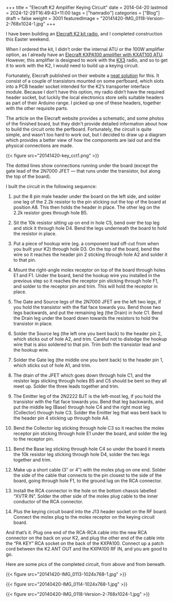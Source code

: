 +++
title = "Elecraft K2 Amplifier Keying Circuit"
date = 2014-04-20
lastmod = 2024-12-29T16:49:43+11:00
tags = ["hamradio"]
categories = ["Blog"]
draft = false
weight = 3001
featuredImage = "20141420-IMG_0118-Version-2-768x1024-1.jpg"
+++

I have been building an [Elecraft K2 kit radio](http://www.elecraft.com/k2_page.htm), and I completed construction this Easter weekend.

When I ordered the kit, I didn’t order the internal ATU or the 100W amplifier option, as I already have an [Elecraft KXPA100 amplifier with KXAT100 ATU](http://www.elecraft.com/KXPA100/kxpa100.htm). However, this amplifier is designed to work with the [KX3](http://www.elecraft.com/KX3/kx3.htm) radio, and so to get it to work with the K2, I would need to build up a keying circuit.

Fortunately, Elecraft published on their website a [neat solution](http://www.elecraft.com/Apps/Amp_keying_ckt.htm) for this. It consist of a couple of transistors mounted on some perfboard, which slots into a PCB header socket intended for the K2’s transporter interface module. Because I don’t have this option, my radio didn’t have the required header socket, but luckily the local electronics store sells suitable headers as part of their Arduino range. I picked up one of these headers, together with the other requisite parts.

The article on the Elecraft website provides a schematic, and some photos of the finished board, but they didn’t provide detailed information about how to build the circuit onto the perfboard. Fortunately, the circuit is quite simple, and wasn’t too hard to work out, but I decided to draw up a diagram which provides a better view of how the components are laid out and the physical connections are made.

{{< figure src="20141420-key_cct1.png" >}}

The dotted lines show connections running under the board (except the gate lead of the 2N7000 JFET — that runs under the transistor, but along the top of the board).

I built the circuit in the following sequence:

1.  put the 8 pin male header under the board on the left side, and solder one leg of the 2.2k resistor to the pin sticking out the top of the board at position A8. This then holds the header in place. The other leg on the 2.2k resistor goes through hole B5.

2.  Sit the 10k resistor sitting up on end in hole C5, bend over the top leg and stick it through hole D4. Bend the legs underneath the board to hold the resistor in place.

3.  Put a piece of hookup wire (eg. a component lead off-cut from when you built your K2) through hole D3. On the top of the board, bend the wire so it reaches the header pin 2 sticking through hole A2 and solder it to that pin.

4.  Mount the right-angle molex receptor on top of the board through holes E1 and F1. Under the board, bend the hookup wire you installed in the previous step so it reaches the receptor pin sticking through hole F1, and solder to the receptor pin and trim. This will hold the receptor in place.

5.  The Gate and Source legs of the 2N7000 JFET are the left two legs, if you hold the transistor with the flat face towards you. Bend those two legs backwards, and put the remaining leg (the Drain) in hole C1. Bend the Drain leg under the board down towards the resistors to hold the transistor in place.

6.  Solder the Source leg (the left one you bent back) to the header pin 2, which sticks out of hole A2, and trim. Careful not to dislodge the hookup wire that is also soldered to that pin. Trim both the transistor lead and the hookup wire.

7.  Solder the Gate leg (the middle one you bent back) to the header pin 1, which sticks out of hole A1, and trim.

8.  The drain of the JFET which goes down through hole C1, and the resistor legs sticking through holes B5 and C5 should be bent so they all meet up. Solder the three leads together and trim.

9.  The Emitter leg of the 2N2222 BJT is the left-most leg, if you hold the transistor with the flat face towards you. Bend that leg backwards, and put the middle leg (Base) through hole C4 and the right most leg (Collector) through hole C3. Solder the Emitter leg that was bent back to the header pin 4 sticking up through hole A4.

10. Bend the Collector leg sticking through hole C3 so it reaches the molex receptor pin sticking through hole E1 under the board, and solder the leg to the receptor pin.

11. Bend the Base leg sticking through hole C4 so under the board it meets the 10k resistor leg sticking through hole D4, solder the two legs together and trim.

12. Make up a short cable (3″ or 4″) with the molex plug on one end. Solder the side of the cable that connects to the pin closest to the side of the board, going through hole F1,  to the ground lug on the RCA connector.

13. Install the RCA connector in the hole on the bottom chassis labelled “XVTR IN”. Solder the other side of the molex plug cable to the inner conductor of the RCA connector.

14. Plus the keying circuit board into the J13 header socket on the RF board. Connect the molex plug to the molex receptor on the keying circuit board.

And that’s it. Plug one end of the RCA-RCA cable into the new RCA connector on the back on your K2, and plug the other end of the cable into the “PA KEY” RCA socket on the back of the KXPA100. Connect up a patch cord between the K2 ANT OUT and the KXPA100 RF IN, and you are good to go.

Here are some pics of the completed circuit, from above and from beneath.

{{< figure src="20141420-IMG_0113-1024x768-1.jpg" >}}

{{< figure src="20140420-IMG_0114-1024x768-1.jpg" >}}

{{< figure src="20140420-IMG_0118-Version-2-768x1024-1.jpg" >}}
